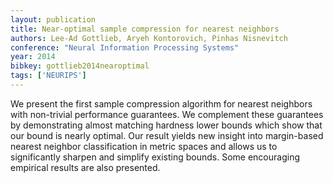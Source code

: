 ```yaml
---
layout: publication
title: Near-optimal sample compression for nearest neighbors
authors: Lee-Ad Gottlieb, Aryeh Kontorovich, Pinhas Nisnevitch
conference: "Neural Information Processing Systems"
year: 2014
bibkey: gottlieb2014nearoptimal
tags: ['NEURIPS']
---
```

We present the first sample compression algorithm for nearest neighbors with non-trivial performance guarantees. We complement these guarantees by demonstrating almost matching hardness lower bounds which show that our bound is nearly optimal. Our result yields new insight into margin-based nearest neighbor classification in metric spaces and allows us to significantly sharpen and simplify existing bounds. Some encouraging empirical results are also presented.
